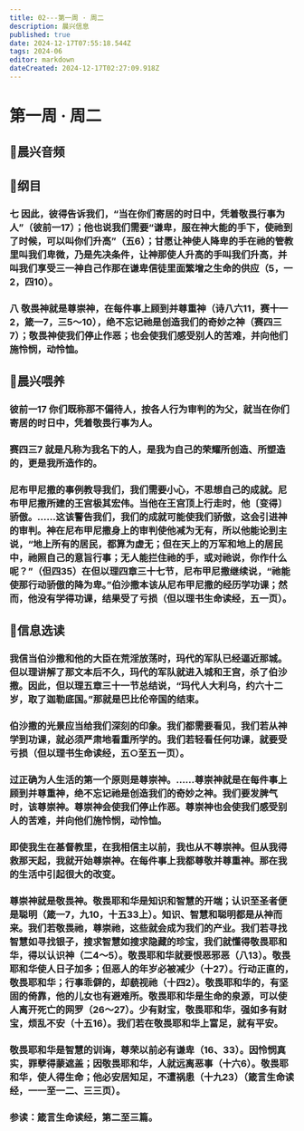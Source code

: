 ```yaml
---
title: 02---第一周 · 周二
description: 晨兴信息
published: true
date: 2024-12-17T07:55:18.544Z
tags: 2024-06
editor: markdown
dateCreated: 2024-12-17T02:27:09.918Z
---
```


# 第一周 · 周二

## 🎵晨兴音频


## 📖纲目

### 七    因此，彼得告诉我们，“当在你们寄居的时日中，凭着敬畏行事为人”（彼前一17）；他也说我们需要“谦卑，服在神大能的手下，使祂到了时候，可以叫你们升高”（五6）；甘愿让神使人降卑的手在祂的管教里叫我们卑微，乃是先决条件，让神那使人升高的手叫我们升高，并叫我们享受三一神自己作那在谦卑信徒里面繁增之生命的供应（5，一2，四10）。

### 八    敬畏神就是尊崇神，在每件事上顾到并尊重神（诗八六11，赛十一2，箴一7，三5～10），绝不忘记祂是创造我们的奇妙之神（赛四三7）；敬畏神使我们停止作恶；也会使我们感受别人的苦难，并向他们施怜悯，动怜恤。

## 📖晨兴喂养

### 彼前一17    你们既称那不偏待人，按各人行为审判的为父，就当在你们寄居的时日中，凭着敬畏行事为人。

### 赛四三7    就是凡称为我名下的人，是我为自己的荣耀所创造、所塑造的，更是我所造作的。

### 尼布甲尼撒的事例教导我们，我们需要小心，不思想自己的成就。尼布甲尼撒所建的王宫极其宏伟。当他在王宫顶上行走时，他〔变得〕骄傲。……这该警告我们，我们的成就可能使我们骄傲，这会引进神的审判。神在尼布甲尼撒身上的审判使他减为无有，所以他能论到主说，“地上所有的居民，都算为虚无；但在天上的万军和地上的居民中，祂照自己的意旨行事；无人能拦住祂的手，或对祂说，你作什么呢？”（但四35）在但以理四章三十七节，尼布甲尼撒继续说，“祂能使那行动骄傲的降为卑。”伯沙撒本该从尼布甲尼撒的经历学功课；然而，他没有学得功课，结果受了亏损（但以理书生命读经，五一页）。

## 📖信息选读

### 我信当伯沙撒和他的大臣在荒淫放荡时，玛代的军队已经逼近那城。但以理讲解了那文本后不久，玛代的军队就进入城和王宫，杀了伯沙撒。因此，但以理五章三十一节总结说，“玛代人大利乌，约六十二岁，取了迦勒底国。”那就是巴比伦帝国的结束。

### 伯沙撒的光景应当给我们深刻的印象。我们都需要看见，我们若从神学到功课，就必须严肃地看重所学的。我们若轻看任何功课，就要受亏损（但以理书生命读经，五○至五一页）。

### 过正确为人生活的第一个原则是尊崇神。……尊崇神就是在每件事上顾到并尊重神，绝不忘记祂是创造我们的奇妙之神。我们要发脾气时，该尊崇神。尊崇神会使我们停止作恶。尊崇神也会使我们感受别人的苦难，并向他们施怜悯，动怜恤。

### 即使我生在基督教里，在我相信主以前，我也从不尊崇神。但从我得救那天起，我就开始尊崇神。在每件事上我都尊敬并尊重神。那在我的生活中引起很大的改变。

### 尊崇神就是敬畏神。敬畏耶和华是知识和智慧的开端；认识至圣者便是聪明（箴一7，九10，十五33上）。知识、智慧和聪明都是从神而来。我们若敬畏祂，尊崇祂，这些就会成为我们的产业。我们若寻找智慧如寻找银子，搜求智慧如搜求隐藏的珍宝，我们就懂得敬畏耶和华，得以认识神（二4～5）。敬畏耶和华就要恨恶邪恶（八13）。敬畏耶和华使人日子加多；但恶人的年岁必被减少（十27）。行动正直的，敬畏耶和华；行事乖僻的，却藐视祂（十四2）。敬畏耶和华的，有坚固的倚靠，他的儿女也有避难所。敬畏耶和华是生命的泉源，可以使人离开死亡的网罗（26～27）。少有财宝，敬畏耶和华，强如多有财宝，烦乱不安（十五16）。我们若在敬畏耶和华上富足，就有平安。

### 敬畏耶和华是智慧的训诲，尊荣以前必有谦卑（16、33）。因怜悯真实，罪孽得蒙遮盖；因敬畏耶和华，人就远离恶事（十六6）。敬畏耶和华，使人得生命；他必安居知足，不遭祸患（十九23）（箴言生命读经，一一至一二、三三页）。

### 参读：箴言生命读经，第二至三篇。
<!-- Google tag (gtag.js) -->
<script async src="https://www.googletagmanager.com/gtag/js?id=G-1P8709Z16T"></script>
<script>
  window.dataLayer = window.dataLayer || [];
  function gtag(){dataLayer.push(arguments);}
  gtag('js', new Date());

  gtag('config', 'G-1P8709Z16T');
</script>